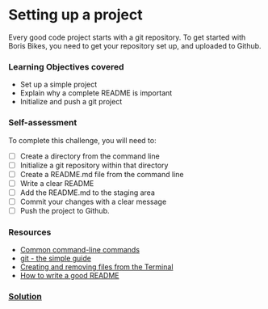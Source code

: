# Setting up a project

Every good code project starts with a git repository. To get started with Boris Bikes, you need to get your repository set up, and uploaded to Github.

### Learning Objectives covered
- Set up a simple project
- Explain why a complete README is important
- Initialize and push a git project

### Self-assessment

To complete this challenge, you will need to:

- [ ] Create a directory from the command line
- [ ] Initialize a git repository within that directory
- [ ] Create a README.md file from the command line
- [ ] Write a clear README
- [ ] Add the README.md to the staging area
- [ ] Commit your changes with a clear message
- [ ] Push the project to Github.

### Resources
- [Common command-line commands](http://guides.macrumors.com/Terminal)
- [git - the simple guide](http://rogerdudler.github.io/git-guide/)
- [Creating and removing files from the Terminal](http://www.techrepublic.com/blog/apple-in-the-enterprise/creating-and-deleting-files-using-the-mac-terminal/)
- [How to write a good README](http://stackoverflow.com/questions/2304863/how-to-write-a-good-readme)


### [Solution](solutions/1.md)
